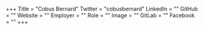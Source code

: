 +++
Title = "Cobus Bernard"
Twitter = "cobusbernard"
LinkedIn = ""
GitHub = ""
Website = ""
Employer = ""
Role = ""
Image = ""
GitLab = ""
Facebook = ""
+++
